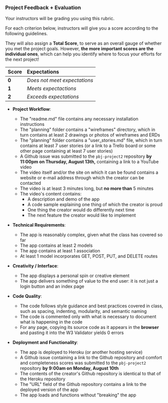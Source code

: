 ### Project Feedback + Evaluation

Your instructors will be grading you using this rubric.

For each criterion below, instructors will give you a score according to the following guidelines.

They will also assign a **Total Score**, to serve as an overall gauge of whether you met the project goals. However, __the more important scores are the individual ones__, which can help you identify where to focus your efforts for the next project!

| Score | Expectations |
| :---- | :----------- |
| **0** | _Does not meet expectations_ |
| **1** | _Meets expectactions_ |
| **2** | _Exceeds expectations_ |

- __Project Workflow__: 
  - The "readme.md" file contains any necessary installation instructions
  - The "planning" folder contains a "wireframes" directory, which in turn contains at least 2 drawings or photos of wireframes and ERDs
  - The "planning" folder contains a "user_stories.md" file, which in turn contains at least 7 user stories (or a link to a Trello board or some other page containing at least 7 user stories)
  - A Github issue was submitted to the `pbj-project2` repository **by 11:00pm on Thursday, August 13th,** containing a link to a YouTube video
  - The video itself and/or the site on which it can be found contains a website or e-mail address through which the creator can be contacted
  - The video is at least 3 minutes long, but **no more than** 5 minutes
  - The video's content contains:
    - A description and demo of the app
    - A code sample explaining one thing of which the creator is proud
    - One thing the creator would do differently next time
    - The next feature the creator would like to implement

- __Technical Requirements__:
  - The app is reasonably complex, given what the class has covered so far
  - The app contains at least 2 models
  - The app contains at least 1 association
  - At least 1 model incorporates GET, POST, PUT, and DELETE routes 

- __Creativity / Interface__:
  - The app displays a personal spin or creative element
  - The app delivers something of value to the end user: it is not just a login button and an index page

- __Code Quality__:
  - The code follows style guidance and best practices covered in class, such as spacing, indenting, modularity, and semantic naming
  - The code is commented only with what is necessary to document what is happening in the code
  - For any page, copying its source code as it appears in the **browser** and pasting it into the W3 Validator yields 0 errors

- __Deployment and Functionality__: 
  - The app is deployed to Heroku (or another hosting service)
  - A Github issue containing a link to the Github repository and comfort and completeness scores was submitted to the `pbj-project2` repository **by 9:00am on Monday, August 10th**
  - The contents of the creator's Github repository is identical to that of the Heroku repository
  - The "URL" field of the Github repository contains a link to the deployed version of the app
  - The app loads and functions without "breaking" the app

